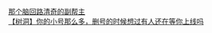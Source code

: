 [那个脑回路清奇的副帮主](http://tieba.baidu.com/p/3738984373?see_lz=1&pn=)   
[【树洞】你的小号那么多，删号的时候想过有人还在等你上线吗](http://tieba.baidu.com/p/3740440811?see_lz=1&pn=)   
